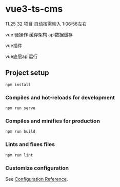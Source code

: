 # vue3-ts-cms
11.25 32 项目 自动按需映入 1:06:56左右

vue 骚操作
缓存架构 
  api数据缓存

vue插件

vue底层api运行


## Project setup

```
npm install
```

### Compiles and hot-reloads for development

```
npm run serve
```

### Compiles and minifies for production

```
npm run build
```

### Lints and fixes files

```
npm run lint
```

### Customize configuration

See [Configuration Reference](https://cli.vuejs.org/config/).
